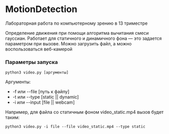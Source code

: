 # MotionDetection
Лабораторная работа по компьютерному зрению в 13 триместре

Определение движения при помощи алгоритма вычитания смеси гауссиан. Работает для статичного и динамичного фона — это задается параметром при вызове. Можно загрузить файл, а можно воспользоваться веб-камерой

### Параметры запуска

```
python3 video.py [аргументы]
```

Аргументы: 
* -f или --file [путь к файлу]
* -t или --type [static || dynamic] 
* -i или --input [file || webcam]

Например, для файла со статичным фоном video_static.mp4 вызов будет таким:
```
python3 video.py -i file --file video_static.mp4 --type static
```
